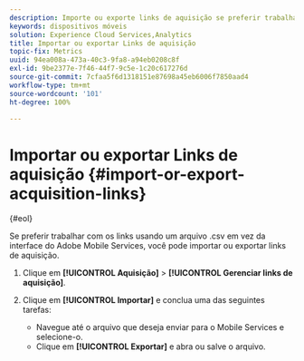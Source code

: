 ```yaml
---
description: Importe ou exporte links de aquisição se preferir trabalhar com os links usando um arquivo .csv em vez de usar a interface do usuário do Adobe Mobile Services.
keywords: dispositivos móveis
solution: Experience Cloud Services,Analytics
title: Importar ou exportar Links de aquisição
topic-fix: Metrics
uuid: 94ea008a-473a-40c3-9fa8-a94eb0208c8f
exl-id: 9be2377e-7f46-44f7-9c5e-1c20c617276d
source-git-commit: 7cfaa5f6d1318151e87698a45eb6006f7850aad4
workflow-type: tm+mt
source-wordcount: '101'
ht-degree: 100%

---
```


# Importar ou exportar Links de aquisição {#import-or-export-acquisition-links}

{#eol}

Se preferir trabalhar com os links usando um arquivo .csv em vez da interface do Adobe Mobile Services, você pode importar ou exportar links de aquisição.

1. Clique em **[!UICONTROL Aquisição]** > **[!UICONTROL Gerenciar links de aquisição]**.
1. Clique em **[!UICONTROL Importar]** e conclua uma das seguintes tarefas:

   * Navegue até o arquivo que deseja enviar para o Mobile Services e selecione-o.
   * Clique em **[!UICONTROL Exportar]** e abra ou salve o arquivo.
